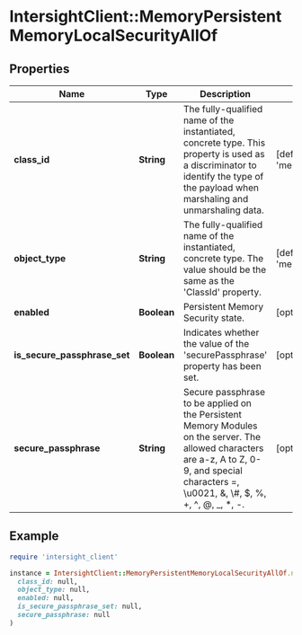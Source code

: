 # IntersightClient::MemoryPersistentMemoryLocalSecurityAllOf

## Properties

| Name | Type | Description | Notes |
| ---- | ---- | ----------- | ----- |
| **class_id** | **String** | The fully-qualified name of the instantiated, concrete type. This property is used as a discriminator to identify the type of the payload when marshaling and unmarshaling data. | [default to &#39;memory.PersistentMemoryLocalSecurity&#39;] |
| **object_type** | **String** | The fully-qualified name of the instantiated, concrete type. The value should be the same as the &#39;ClassId&#39; property. | [default to &#39;memory.PersistentMemoryLocalSecurity&#39;] |
| **enabled** | **Boolean** | Persistent Memory Security state. | [optional][default to false] |
| **is_secure_passphrase_set** | **Boolean** | Indicates whether the value of the &#39;securePassphrase&#39; property has been set. | [optional][readonly][default to false] |
| **secure_passphrase** | **String** | Secure passphrase to be applied on the Persistent Memory Modules on the server. The allowed characters are a-z, A to Z, 0-9, and special characters &#x3D;, \\u0021, &amp;, \\#, $, %, +, ^, @, _, *, -. | [optional] |

## Example

```ruby
require 'intersight_client'

instance = IntersightClient::MemoryPersistentMemoryLocalSecurityAllOf.new(
  class_id: null,
  object_type: null,
  enabled: null,
  is_secure_passphrase_set: null,
  secure_passphrase: null
)
```

